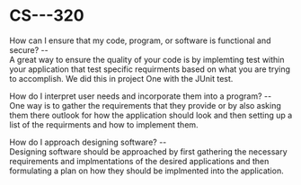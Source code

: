 # CS---320


How can I ensure that my code, program, or software is functional and secure?  --  
  A great way to ensure the quality of your code is by implemting test within your application that test specific requirments based on what you are trying to accomplish. We did this in project One with the JUnit test.


How do I interpret user needs and incorporate them into a program?  --  
  One way is to gather the requirements that they provide or by also asking them there outlook for how the application should look and then setting up a list of the requirments and how to implement them.


How do I approach designing software?  --  
  Designing software should be approached by first gathering the necessary requirements and implmentations of the desired applications and then formulating a plan on how they should be implmented into the application.
